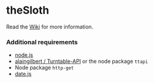 theSloth
========

Read the [Wiki](https://github.com/ehedaya/theSloth/wiki) for more information.

### Additional requirements
- [node.js](http://nodejs.org/)
- [alaingilbert / Turntable-API](https://github.com/alaingilbert/Turntable-API) or the node package `ttapi`
- Node package `http-get` 
- [date.js](http://datejs.com)
